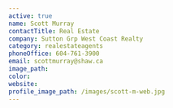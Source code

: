 ```yaml
---
active: true
name: Scott Murray
contactTitle: Real Estate
company: Sutton Grp West Coast Realty
category: realestateagents
phoneOffice: 604-761-3900
email: scottmurray@shaw.ca
image_path:
color:
website:
profile_image_path: /images/scott-m-web.jpg
---
```



